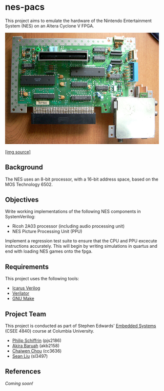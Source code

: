 # nes-pacs

This project aims to emulate the hardware of the Nintendo
Entertainment System (NES) on an Altera Cyclone V FPGA.

![NES mb](img/nes.jpg)

[[img source]](https://133fsb.wordpress.com/2009/11/28/restoring-a-nice-famiclone-part-2)

## Background

The NES uses an 8-bit processor, with a 16-bit address space, based on
the MOS Technology 6502.

## Objectives

Write working implementations of the following NES components in
SystemVerilog:

- Ricoh 2A03 processor (including audio processing unit)
- NES Picture Processing Unit (PPU)

Implement a regression test suite to ensure that the CPU and PPU excecute
instructions accurately. This will begin by writing simulations in quartus
and end with loading NES games onto the fpga.

## Requirements

This project uses the following tools:
- [Icarus Verilog](iverilog.icarus.com)
- [Verilator](veripool.org/wiki/verilator)
- [GNU Make](gnu.org/software/make)

## Project Team

This project is conducted as part of Stephen Edwards' [Embedded
Systems](http://www.cs.columbia.edu/~sedwards/classes/2016/4840-spring/index.html)
(CSEE 4840) course at Columbia University.

- [Philip Schiffrin](https://github.com/nethacker11) (pjs2186)
- [Akira Baruah](https://github.com/akira-baruah) (akb2158)
- [Chaiwen Chou](https://github.com/chaiwen) (cc3636)
- [Sean Liu](https://github.com/seansliu) (sl3497)

## References
*Coming soon!*
